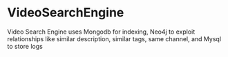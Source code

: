 # VideoSearchEngine
Video Search Engine uses Mongodb for indexing, Neo4j to exploit relationships like similar description, similar tags, same channel, and Mysql to store logs